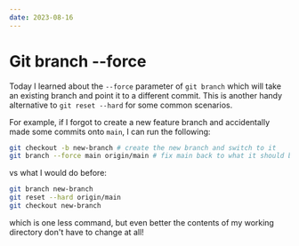 ```yaml
---
date: 2023-08-16
---
```


# Git branch --force

Today I learned about the `--force` parameter of `git branch` which will take an existing branch and point it to a different commit.
This is another handy alternative to `git reset --hard` for some common scenarios.

For example, if I forgot to create a new feature branch and accidentally made some commits onto `main`, I can run the following:

``` bash
git checkout -b new-branch # create the new branch and switch to it
git branch --force main origin/main # fix main back to what it should be
```

vs what I would do before:

``` bash
git branch new-branch
git reset --hard origin/main
git checkout new-branch
```
which is one less command, but even better the contents of my working directory don't have to change at all!




